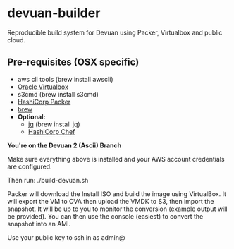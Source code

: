 # devuan-builder
Reproducible build system for Devuan using Packer, Virtualbox and public cloud.

## Pre-requisites (OSX specific)

* aws cli tools (brew install awscli)
* [Oracle Virtualbox](https://www.virtualbox.org/)
* s3cmd (brew install s3cmd)
* [HashiCorp Packer](https://packer.io/guides/)
* [brew](https://brew.sh/)
* **Optional:**
  - [jq](https://stedolan.github.io/jq/) (brew install jq)
  - [HashiCorp Chef](https://chef.io/)



**You're on the Devuan 2 (Ascii) Branch**

Make sure everything above is installed and your AWS account credentials
are configured.

Then run:  ./build-devuan.sh

Packer will download the Install ISO and build the image using VirtualBox.
It will export the VM to OVA then upload the VMDK to S3, then import the snapshot.
It will be up to you to monitor the conversion (example output will be provided).  You can then use the console (easiest) to convert the snapshot into an AMI.

Use your public key to ssh in as admin@<instance ip>
